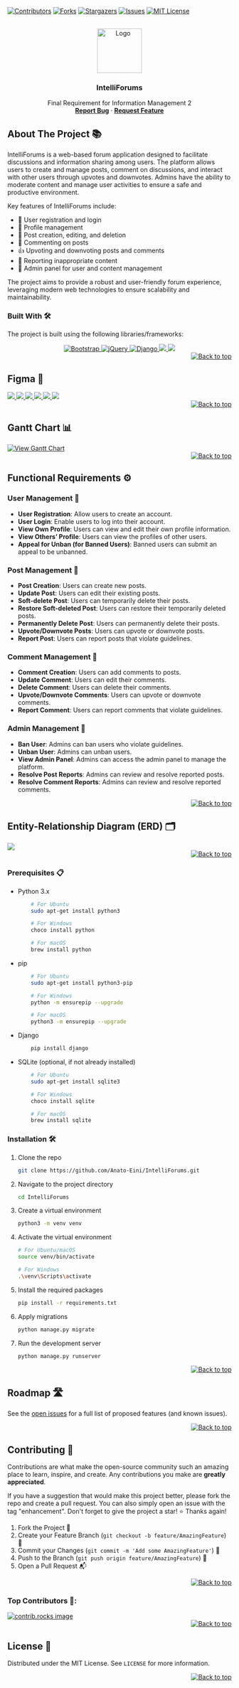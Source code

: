<a id="readme-top"></a>

[![Contributors][contributors-shield]][contributors-url]
[![Forks][forks-shield]][forks-url]
[![Stargazers][stars-shield]][stars-url]
[![Issues][issues-shield]][issues-url]
[![MIT License][license-shield]][license-url]

<!-- PROJECT LOGO -->
<br />
<div align="center">
<a href="https://github.com/othneildrew/Best-README-Template">
    <img src="https://i.ibb.co/9VMMZ0Z/462576758-984678703495193-5655876495060392474-n.png" alt="Logo" height="100">
</a>

<h3 align="center">IntelliForums</h3>

<p align="center">
  Final Requirement for Information Management 2
  <br>
  <a href="https://github.com/Anato-Eini/IntelliForums/issues/new?assignees=&labels=&projects=&template=bug_report.md"><strong>Report Bug</strong></a>
  ·
  <a href="https://github.com/Anato-Eini/IntelliForums/issues/new?assignees=&labels=&projects=&template=feature_request.md"><strong>Request Feature</strong></a>
</p>
</div>

## About The Project 📚

IntelliForums is a web-based forum application designed to facilitate discussions and information sharing among users. The platform allows users to create and manage posts, comment on discussions, and interact with other users through upvotes and downvotes. Admins have the ability to moderate content and manage user activities to ensure a safe and productive environment.

Key features of IntelliForums include:

- 📝 User registration and login
- 👤 Profile management
- 📰 Post creation, editing, and deletion
- 💬 Commenting on posts
- 👍 Upvoting and downvoting posts and comments
- 🚩 Reporting inappropriate content
- 🔧 Admin panel for user and content management

The project aims to provide a robust and user-friendly forum experience, leveraging modern web technologies to ensure scalability and maintainability.

### Built With 🛠️

The project is built using the following libraries/frameworks:

<div align="center">
    <a href="https://getbootstrap.com/">
        <img src="https://img.shields.io/badge/Bootstrap-563D7C?style=for-the-badge&logo=bootstrap&logoColor=white" alt="Bootstrap">
    </a>
    <a href="https://jquery.com/">
        <img src="https://img.shields.io/badge/jQuery-0769AD?style=for-the-badge&logo=jquery&logoColor=white" alt="jQuery">
    </a>
    <a href="https://www.djangoproject.com/">
        <img src="https://img.shields.io/badge/Django-092E20?style=for-the-badge&logo=django&logoColor=green" alt="Django">
    </a>
    <a href="https://www.sqlite.org/">
        <img src="https://img.shields.io/badge/SQLite-003B57?style=for-the-badge&logo=sqlite&logoColor=white">
    </a>
    <a href="https://developer.mozilla.org/en-US/docs/Web/HTML">
        <img src="https://img.shields.io/badge/HTML5-E34F26?style=for-the-badge&logo=html5&logoColor=white">
    </a>
</div>

<div align="right">
    <a href="#readme-top">
        <img src="https://img.shields.io/badge/back%20to%20top-%E2%86%A9-blue?style=for-the-badge" alt="Back to top">
    </a>
</div>

## Figma 🎨

<a href="https://www.figma.com/design/RyUp3QbuiyquVUd6hOr0Bn/IM2?node-id=0-1&node-type=canvas" target="_blank">
<img src="https://scontent.fcgy2-1.fna.fbcdn.net/v/t1.15752-9/467474749_1031232535439380_5476741394063943079_n.png?_nc_cat=100&ccb=1-7&_nc_sid=9f807c&_nc_eui2=AeG61tBARuUV23fHQ5o0aCJdTKJ_5ZHkn_dMon_lkeSf990cSg8JjfI-7n9d9fHNOunJGnLn4K3MO58eh36vTo35&_nc_ohc=y9q7aJtUIYkQ7kNvgFnCHHe&_nc_zt=23&_nc_ht=scontent.fcgy2-1.fna&oh=03_Q7cD1QF0zaZ5DTg8W3eGH6ny1013pX-ynmQZ9pP2-LQLivJh4Q&oe=67771549">
</a>

<a href="https://www.figma.com/design/RyUp3QbuiyquVUd6hOr0Bn/IM2?node-id=0-1&node-type=canvas" target="_blank">
<img src="https://scontent.fcgy2-2.fna.fbcdn.net/v/t1.15752-9/462640965_4261342260855010_5875176451044869406_n.png?_nc_cat=109&ccb=1-7&_nc_sid=9f807c&_nc_eui2=AeGlY3WlLqW_MYXQBexvTdDhimO9Yc2POpeKY71hzY86lw_MPAZI14Pi4nsXulKQe66VgWRzv2yaZDFi_wcN878p&_nc_ohc=5aLlN5mhjBYQ7kNvgEvJ8U0&_nc_zt=23&_nc_ht=scontent.fcgy2-2.fna&oh=03_Q7cD1QEiNL3-NjpaYrxIvIL3QTDaVirTdx5jlueCkpod5MPw_A&oe=677708CC">
</a>

<a href="https://www.figma.com/design/RyUp3QbuiyquVUd6hOr0Bn/IM2?node-id=0-1&node-type=canvas" target="_blank">
<img src="https://scontent.fcgy2-1.fna.fbcdn.net/v/t1.15752-9/462568131_1094429762347900_1098591001855135673_n.png?_nc_cat=102&ccb=1-7&_nc_sid=9f807c&_nc_eui2=AeGbjEELlrLPOZocQmzMoIT0h8bcyrreKUeHxtzKut4pR6g4LRn6yhBRYealXf2JuyrLqWo3JwnnEo_pMbVagjxk&_nc_ohc=6xTDS1k8-fUQ7kNvgFlBY3u&_nc_zt=23&_nc_ht=scontent.fcgy2-1.fna&oh=03_Q7cD1QGY4xECmObiS8ZE7T4JOKoQLSjHVFjg3wK71-bzg5JzNA&oe=67772967">
</a>

<a href="https://www.figma.com/design/RyUp3QbuiyquVUd6hOr0Bn/IM2?node-id=0-1&node-type=canvas" target="_blank">
<img src="https://scontent.fcgy2-2.fna.fbcdn.net/v/t1.15752-9/462584271_2864461190395174_4798717567427172398_n.png?_nc_cat=109&ccb=1-7&_nc_sid=9f807c&_nc_eui2=AeGdd07HeY29RUTAljz9QhuVqV3G38NgD4qpXcbfw2APigq9PlWUtdfFV7LTmfgaDyJ26rAM0cSSErkBtCwKrgQX&_nc_ohc=Tf5M0oVSNeYQ7kNvgH9Nrzs&_nc_zt=23&_nc_ht=scontent.fcgy2-2.fna&oh=03_Q7cD1QH1gtLROzBzwiEK2vgTS0Y_TQsDSXHxLv5f9s7sr0zc_A&oe=6777282A">
</a>

<a href="https://www.figma.com/design/RyUp3QbuiyquVUd6hOr0Bn/IM2?node-id=0-1&node-type=canvas" target="_blank">
<img src="https://scontent.fcgy2-1.fna.fbcdn.net/v/t1.15752-9/462565993_9517375658277407_8229759737651492387_n.png?_nc_cat=102&ccb=1-7&_nc_sid=9f807c&_nc_eui2=AeGwmQX-N5n0ebkWqGDguscOxacxXqKUSpbFpzFeopRKlpdgZoNatqYXpepBQTSSasoo-F8UdQAT8a1ER92wOoz-&_nc_ohc=ufUN1CB3M7MQ7kNvgHxyrkW&_nc_zt=23&_nc_ht=scontent.fcgy2-1.fna&oh=03_Q7cD1QEFndAAutOxutHMnkrt3VHxKk9VDd1WKSA20Nh0JauYkA&oe=6777211D">
</a>

<a href="https://www.figma.com/design/RyUp3QbuiyquVUd6hOr0Bn/IM2?node-id=0-1&node-type=canvas" target="_blank">
<img src="https://scontent.fcgy2-4.fna.fbcdn.net/v/t1.15752-9/465658877_564999313053478_7941133866009450641_n.png?_nc_cat=110&ccb=1-7&_nc_sid=9f807c&_nc_eui2=AeHPyy8GVb8Xordtatj7eML9N8uN5saIxOs3y43mxojE65SZZ-Q7iNJxvICzPt0-5mdeZ88bpv5IiarzWC_y81-b&_nc_ohc=e6_k9UaHn1sQ7kNvgEXP3sj&_nc_zt=23&_nc_ht=scontent.fcgy2-4.fna&oh=03_Q7cD1QESbHzJZ63MpPewXJooqxpKSEg2g6Ix7UWmj_lI1o8EKg&oe=67771243">
</a>

<div align="right">
    <a href="#readme-top">
        <img src="https://img.shields.io/badge/back%20to%20top-%E2%86%A9-blue?style=for-the-badge" alt="Back to top">
    </a>
</div>

<!-- Gantt Chart -->
## Gantt Chart 📊

<a href="https://docs.google.com/spreadsheets/d/1emJhUlhcaSpzuB8jP_2BvoRQ1bP72NqA/edit?gid=610723999#gid=610723999" target="_blank">
    <img src="https://scontent.fcgy2-4.fna.fbcdn.net/v/t1.15752-9/462574579_2339583333058519_6825254499664307981_n.png?stp=dst-png_s2048x2048&_nc_cat=110&ccb=1-7&_nc_sid=9f807c&_nc_eui2=AeEZB4Dcf7RzRg_Idz590jSMCRLu0lVpczAJEu7SVWlzMIW9NKkeXdqepdF6CXeRwFRwlJ1f1yoRugPuBDRcZuWa&_nc_ohc=i4_UJdZ3PRAQ7kNvgF_bdeN&_nc_zt=23&_nc_ht=scontent.fcgy2-4.fna&oh=03_Q7cD1QFypfbcTraz4PS5SI-DBgqVbMLlraZpTibInOZPIGUn2w&oe=6776B0EC" alt="View Gantt Chart">
    <br>
</a>

<div align="right">
    <a href="#readme-top">
        <img src="https://img.shields.io/badge/back%20to%20top-%E2%86%A9-blue?style=for-the-badge" alt="Back to top">
    </a>
</div>

## Functional Requirements ⚙️

### User Management 👤

- **User Registration**: Allow users to create an account.
- **User Login**: Enable users to log into their account.
- **View Own Profile**: Users can view and edit their own profile information.
- **View Others’ Profile**: Users can view the profiles of other users.
- **Appeal for Unban (for Banned Users)**: Banned users can submit an appeal to be unbanned.

### Post Management 📝

- **Post Creation**: Users can create new posts.
- **Update Post**: Users can edit their existing posts.
- **Soft-delete Post**: Users can temporarily delete their posts.
- **Restore Soft-deleted Post**: Users can restore their temporarily deleted posts.
- **Permanently Delete Post**: Users can permanently delete their posts.
- **Upvote/Downvote Posts**: Users can upvote or downvote posts.
- **Report Post**: Users can report posts that violate guidelines.

### Comment Management 💬

- **Comment Creation**: Users can add comments to posts.
- **Update Comment**: Users can edit their comments.
- **Delete Comment**: Users can delete their comments.
- **Upvote/Downvote Comments**: Users can upvote or downvote comments.
- **Report Comment**: Users can report comments that violate guidelines.

### Admin Management 🔧

- **Ban User**: Admins can ban users who violate guidelines.
- **Unban User**: Admins can unban users.
- **View Admin Panel**: Admins can access the admin panel to manage the platform.
- **Resolve Post Reports**: Admins can review and resolve reported posts.
- **Resolve Comment Reports**: Admins can review and resolve reported comments.

<div align="right">
    <a href="#readme-top">
        <img src="https://img.shields.io/badge/back%20to%20top-%E2%86%A9-blue?style=for-the-badge" alt="Back to top">
    </a>
</div>

## Entity-Relationship Diagram (ERD) 🗂️

<a href="https://scontent.fcgy2-2.fna.fbcdn.net/v/t1.15752-9/467019518_1111649553167318_238892060902087252_n.png?_nc_cat=104&ccb=1-7&_nc_sid=9f807c&_nc_eui2=AeFD9UULvhw5Vs0PKEFvFXqD-EmNKzPaWjT4SY0rM9paNKoyoW7rBekDziv1uCRPR5IjuIKoMhtOwds9BFybZHr1&_nc_ohc=7s61v_gGAWQQ7kNvgEE-qz9&_nc_zt=23&_nc_ht=scontent.fcgy2-2.fna&oh=03_Q7cD1QGgoupOhEqQdIxXYmXUUp9-mf_47S3lA-Fvd1ZAkcjRng&oe=6776A09F">
<img src="https://scontent.fcgy2-2.fna.fbcdn.net/v/t1.15752-9/467019518_1111649553167318_238892060902087252_n.png?_nc_cat=104&ccb=1-7&_nc_sid=9f807c&_nc_eui2=AeFD9UULvhw5Vs0PKEFvFXqD-EmNKzPaWjT4SY0rM9paNKoyoW7rBekDziv1uCRPR5IjuIKoMhtOwds9BFybZHr1&_nc_ohc=7s61v_gGAWQQ7kNvgEE-qz9&_nc_zt=23&_nc_ht=scontent.fcgy2-2.fna&oh=03_Q7cD1QGgoupOhEqQdIxXYmXUUp9-mf_47S3lA-Fvd1ZAkcjRng&oe=6776A09F"></img>
</a>

<div align="right">
    <a href="#readme-top">
        <img src="https://img.shields.io/badge/back%20to%20top-%E2%86%A9-blue?style=for-the-badge" alt="Back to top">
    </a>
</div>

### Prerequisites 📋

- Python 3.x

  ```sh
      # For Ubuntu
      sudo apt-get install python3

      # For Windows
      choco install python

      # For macOS
      brew install python
  ```

- pip

  ```sh
      # For Ubuntu
      sudo apt-get install python3-pip

      # For Windows
      python -m ensurepip --upgrade

      # For macOS
      python3 -m ensurepip --upgrade
  ```

- Django
  ```sh
      pip install django
  ```
- SQLite (optional, if not already installed)

  ```sh
      # For Ubuntu
      sudo apt-get install sqlite3

      # For Windows
      choco install sqlite

      # For macOS
      brew install sqlite
  ```

### Installation 🛠️

1. Clone the repo
   ```sh
   git clone https://github.com/Anato-Eini/IntelliForums.git
   ```
2. Navigate to the project directory
   ```sh
   cd IntelliForums
   ```
3. Create a virtual environment
   ```sh
   python3 -m venv venv
   ```
4. Activate the virtual environment

   ```sh
   # For Ubuntu/macOS
   source venv/bin/activate

   # For Windows
   .\venv\Scripts\activate
   ```

5. Install the required packages
   ```sh
   pip install -r requirements.txt
   ```
6. Apply migrations
   ```sh
   python manage.py migrate
   ```
7. Run the development server
   ```sh
   python manage.py runserver
   ```

<div align="right">
    <a href="#readme-top">
        <img src="https://img.shields.io/badge/back%20to%20top-%E2%86%A9-blue?style=for-the-badge" alt="Back to top">
    </a>
</div>

<!-- ROADMAP -->

## Roadmap 🛣️

See the [open issues](https://github.com/Anato-Eini/IntelliForums/issues) for a full list of proposed features (and known issues).

<div align="right">
    <a href="#readme-top">
        <img src="https://img.shields.io/badge/back%20to%20top-%E2%86%A9-blue?style=for-the-badge" alt="Back to top">
    </a>
</div>

<!-- CONTRIBUTING -->

## Contributing 🤝

Contributions are what make the open-source community such an amazing place to learn, inspire, and create. Any contributions you make are **greatly appreciated**.

If you have a suggestion that would make this project better, please fork the repo and create a pull request. You can also simply open an issue with the tag "enhancement". Don't forget to give the project a star! ⭐ Thanks again!

1. Fork the Project 🍴
2. Create your Feature Branch (`git checkout -b feature/AmazingFeature`) 🌟
3. Commit your Changes (`git commit -m 'Add some AmazingFeature'`) 💬
4. Push to the Branch (`git push origin feature/AmazingFeature`) 🚀
5. Open a Pull Request 📬

<div align="right">
    <a href="#readme-top">
        <img src="https://img.shields.io/badge/back%20to%20top-%E2%86%A9-blue?style=for-the-badge" alt="Back to top">
    </a>
</div>

### Top Contributors 🌟:

<a href="https://github.com/Anato-Eini/IntelliForums/graphs/contributors">
  <img src="https://contrib.rocks/image?repo=Anato-Eini/IntelliForums" alt="contrib.rocks image" />
</a>

<div align="right">
    <a href="#readme-top">
        <img src="https://img.shields.io/badge/back%20to%20top-%E2%86%A9-blue?style=for-the-badge" alt="Back to top">
    </a>
</div>

<!-- LICENSE -->

## License 📜

Distributed under the MIT License. See `LICENSE` for more information.

<div align="right">
    <a href="#readme-top">
        <img src="https://img.shields.io/badge/back%20to%20top-%E2%86%A9-blue?style=for-the-badge" alt="Back to top">
    </a>
</div>

<!-- MARKDOWN LINKS & IMAGES -->
<!-- https://www.markdownguide.org/basic-syntax/#reference-style-links -->

[contributors-shield]: https://img.shields.io/github/contributors/Anato-Eini/IntelliForums.svg?style=for-the-badge
[contributors-url]: https://github.com/Anato-Eini/IntelliForums/graphs/contributors
[forks-shield]: https://img.shields.io/github/forks/Anato-Eini/IntelliForums.svg?style=for-the-badge
[forks-url]: https://github.com/Anato-Eini/IntelliForums/network/members
[stars-shield]: https://img.shields.io/github/stars/Anato-Eini/IntelliForums.svg?style=for-the-badge
[stars-url]: https://github.com/Anato-Eini/IntelliForums/stargazers
[issues-shield]: https://img.shields.io/github/issues/Anato-Eini/IntelliForums.svg?style=for-the-badge
[issues-url]: https://github.com/Anato-Eini/IntelliForums/issues
[license-shield]: https://img.shields.io/github/license/Anato-Eini/IntelliForums.svg?style=for-the-badge
[license-url]: https://github.com/Anato-Eini/IntelliForums/blob/master/LICENSE
[product-screenshot]: images/screenshot.png

